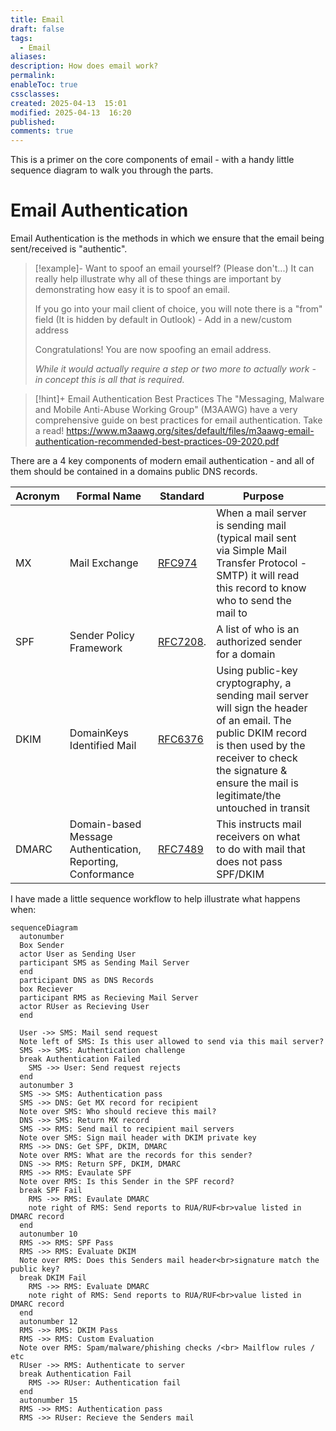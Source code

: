 ```yaml
---
title: Email
draft: false
tags:
  - Email
aliases: 
description: How does email work?
permalink: 
enableToc: true
cssclasses: 
created: 2025-04-13  15:01
modified: 2025-04-13  16:20
published: 
comments: true
---
```


This is a primer on the core components of email - with a handy little sequence diagram to walk you through the parts. 

# Email Authentication

Email Authentication is the methods in which we ensure that the email being sent/received is "authentic".

> [!example]- Want to spoof an email yourself? (Please don't...)
> It can really help illustrate why all of these things are important by demonstrating how easy it is to spoof an email.
> 
> If you go into your mail client of choice, you will note there is a "from" field (It is hidden by default in Outlook) - Add in a new/custom address
> 
> Congratulations! You are now spoofing an email address. 
> 
> *While it would actually require a step or two more to actually work - in concept this is all that is required.* 
 
> [!hint]+ Email Authentication Best Practices
> The "Messaging, Malware and Mobile Anti-Abuse Working Group" (M3AAWG)  have a very comprehensive guide on best practices for email authentication. Take a read!
> https://www.m3aawg.org/sites/default/files/m3aawg-email-authentication-recommended-best-practices-09-2020.pdf

There are a 4 key components of modern email authentication - and all of them should be contained in a domains public DNS records. 

| Acronym | Formal Name                                                 | Standard                                                | Purpose                                                                                                                                                                                                                    |     |
| ------- | ----------------------------------------------------------- | ------------------------------------------------------- | -------------------------------------------------------------------------------------------------------------------------------------------------------------------------------------------------------------------------- | --- |
| MX      | Mail Exchange                                               | [RFC974](https://www.rfc-editor.org/rfc/rfc974.html)    | When a mail server is sending mail (typical mail sent via Simple Mail Transfer Protocol - SMTP) it will read this record to know who to send the mail to                                                                   |     |
| SPF     | Sender Policy Framework                                     | [RFC7208](https://www.rfc-editor.org/rfc/rfc7208.html). | A list of who is an authorized sender for a domain                                                                                                                                                                         |     |
| DKIM    | DomainKeys Identified Mail                                  | [RFC6376](https://www.rfc-editor.org/rfc/rfc6376.html)  | Using public-key cryptography, a sending mail server will sign the header of an email. The public DKIM record is then used by the receiver to check the signature & ensure the mail is legitimate/the untouched in transit |     |
| DMARC   | Domain-based Message Authentication, Reporting, Conformance | [RFC7489](https://www.rfc-editor.org/rfc/rfc7489.html)  | This instructs mail receivers on what to do with mail that does not pass SPF/DKIM                                                                                                                                          |     |

I have made a little sequence workflow to help illustrate what happens when:
```mermaid
sequenceDiagram
  autonumber
  Box Sender
  actor User as Sending User
  participant SMS as Sending Mail Server
  end
  participant DNS as DNS Records
  box Reciever
  participant RMS as Recieving Mail Server
  actor RUser as Recieving User
  end

  User ->> SMS: Mail send request
  Note left of SMS: Is this user allowed to send via this mail server?
  SMS ->> SMS: Authentication challenge
  break Authentication Failed
    SMS ->> User: Send request rejects
  end
  autonumber 3
  SMS ->> SMS: Authentication pass
  SMS ->> DNS: Get MX record for recipient
  Note over SMS: Who should recieve this mail?
  DNS ->> SMS: Return MX record
  SMS ->> RMS: Send mail to recipient mail servers
  Note over SMS: Sign mail header with DKIM private key
  RMS ->> DNS: Get SPF, DKIM, DMARC
  Note over RMS: What are the records for this sender?
  DNS ->> RMS: Return SPF, DKIM, DMARC
  RMS ->> RMS: Evaulate SPF
  Note over RMS: Is this Sender in the SPF record?
  break SPF Fail
    RMS ->> RMS: Evaulate DMARC
    note right of RMS: Send reports to RUA/RUF<br>value listed in DMARC record
  end
  autonumber 10
  RMS ->> RMS: SPF Pass
  RMS ->> RMS: Evaluate DKIM
  Note over RMS: Does this Senders mail header<br>signature match the public key?
  break DKIM Fail
    RMS ->> RMS: Evaluate DMARC
    note right of RMS: Send reports to RUA/RUF<br>value listed in DMARC record
  end
  autonumber 12
  RMS ->> RMS: DKIM Pass
  RMS ->> RMS: Custom Evaluation
  Note over RMS: Spam/malware/phishing checks /<br> Mailflow rules / etc
  RUser ->> RMS: Authenticate to server
  break Authentication Fail
    RMS ->> RUser: Authentication fail
  end
  autonumber 15
  RMS ->> RMS: Authentication pass
  RMS ->> RUser: Recieve the Senders mail
```


